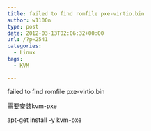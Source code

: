 ```yaml
---
title: failed to find romfile pxe-virtio.bin
author: w1100n
type: post
date: 2012-03-13T02:06:32+00:00
url: /?p=2541
categories:
  - Linux
tags:
  - KVM

---
```

failed to find romfile pxe-virtio.bin
  
需要安装kvm-pxe
  
apt-get install -y kvm-pxe